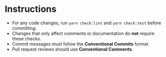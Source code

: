 # Instructions

- For any code changes, run `yarn check:lint` and `yarn check:test` before committing.
- Changes that only affect comments or documentation do **not** require these checks.
- Commit messages must follow the **Conventional Commits** format.
- Pull request reviews should use **Conventional Comments**.
